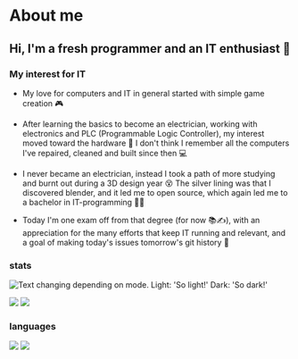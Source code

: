 # About me

## Hi, I'm a fresh programmer and an IT enthusiast 🌱

### My interest for IT

* My love for computers and IT in general started with simple game creation 🎮

* After learning the basics to become an electrician, working with electronics and PLC (Programmable Logic Controller), my interest moved toward the hardware 🔌 I don't think I remember all the computers I've repaired, cleaned and built since then 💻

* I never became an electrician, instead I took a path of more studying and burnt out during a 3D design year 😵 The silver lining was that I discovered blender, and it led me to open source, which again led me to a bachelor in IT-programming 👨‍💻

* Today I'm one exam off from that degree (for now 📚✍️), with an appreciation for the many efforts that keep IT running and relevant, and a goal of making today's issues tomorrow's git history 📜

[//]: # (site for guide on setup, and template code)
[//]: # (https://github.com/vn7n24fzkq/github-profile-summary-cards)

### stats

[//]: # (profile detail card)
<picture>
 <source media="(prefers-color-scheme: dark)" src="http://vercel-gamingtruble.vercel.app/api/cards/profile-details?username=gamingtruble&theme=panda">
 <source media="(prefers-color-scheme: light)" src="http://vercel-gamingtruble.vercel.app/api/cards/profile-details?username=gamingtruble&theme=vue">
   <img alt="Text changing depending on mode. Light: 'So light!' Dark: 'So dark!'">
</picture>

[//]: # (stats card and productive time card)
![](http://vercel-gamingtruble.vercel.app/api/cards/stats?username=gamingtruble&theme=panda) ![](http://vercel-gamingtruble.vercel.app/api/cards/productive-time?username=gamingtruble&theme=panda&utcOffset=1)

### languages

[//]: # (top language by repo card and top language by commit card)
![](http://vercel-gamingtruble.vercel.app/api/cards/repos-per-language?username=gamingtruble&theme=panda) ![](http://vercel-gamingtruble.vercel.app/api/cards/most-commit-language?username=gamingtruble&theme=panda)
